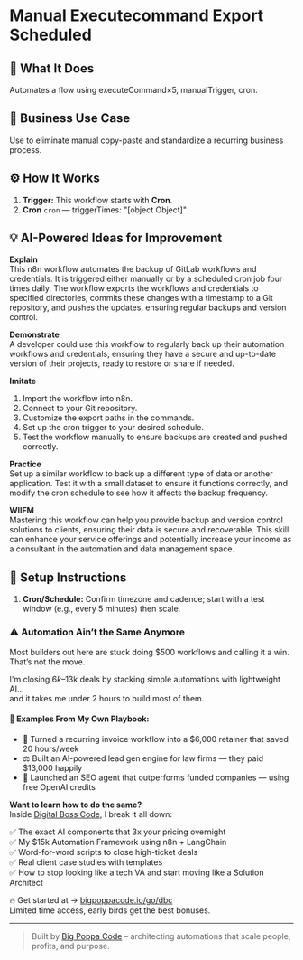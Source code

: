 # Manual Executecommand Export Scheduled
  ## 🚀 What It Does
  Automates a flow using executeCommand×5, manualTrigger, cron.
  
  ## 💼 Business Use Case
  Use to eliminate manual copy-paste and standardize a recurring business process.
  
  ## ⚙️ How It Works
  1. **Trigger:** This workflow starts with **Cron**.
  2. **Cron** `cron` — triggerTimes: "[object Object]"
  
  ## 💡 AI-Powered Ideas for Improvement
  **Explain**  
This n8n workflow automates the backup of GitLab workflows and credentials. It is triggered either manually or by a scheduled cron job four times daily. The workflow exports the workflows and credentials to specified directories, commits these changes with a timestamp to a Git repository, and pushes the updates, ensuring regular backups and version control.

**Demonstrate**  
A developer could use this workflow to regularly back up their automation workflows and credentials, ensuring they have a secure and up-to-date version of their projects, ready to restore or share if needed.

**Imitate**  
1. Import the workflow into n8n.
2. Connect to your Git repository.
3. Customize the export paths in the commands.
4. Set up the cron trigger to your desired schedule.
5. Test the workflow manually to ensure backups are created and pushed correctly.

**Practice**  
Set up a similar workflow to back up a different type of data or another application. Test it with a small dataset to ensure it functions correctly, and modify the cron schedule to see how it affects the backup frequency.

**WIIFM**  
Mastering this workflow can help you provide backup and version control solutions to clients, ensuring their data is secure and recoverable. This skill can enhance your service offerings and potentially increase your income as a consultant in the automation and data management space.
  
  ## 🔧 Setup Instructions
  1. **Cron/Schedule:** Confirm timezone and cadence; start with a test window (e.g., every 5 minutes) then scale.
  
### ⚠️ Automation Ain’t the Same Anymore

Most builders out here are stuck doing $500 workflows and calling it a win.  
That’s not the move.  

I'm closing $6k–$13k deals by stacking simple automations with lightweight AI...  
and it takes me under 2 hours to build most of them.

#### 🧠 Examples From My Own Playbook:
- 🔁 Turned a recurring invoice workflow into a $6,000 retainer that saved 20 hours/week  
- ⚖️ Built an AI-powered lead gen engine for law firms — they paid $13,000 happily  
- 🚀 Launched an SEO agent that outperforms funded companies — using free OpenAI credits  

**Want to learn how to do the same?**  
Inside [Digital Boss Code](https://bigpoppacode.io/go/dbc), I break it all down:

✅ The exact AI components that 3x your pricing overnight  
✅ My $15k Automation Framework using n8n + LangChain  
✅ Word-for-word scripts to close high-ticket deals  
✅ Real client case studies with templates  
✅ How to stop looking like a tech VA and start moving like a Solution Architect  

🔥 Get started at → [bigpoppacode.io/go/dbc](https://bigpoppacode.io/go/dbc)  
Limited time access, early birds get the best bonuses.

---
> Built by [Big Poppa Code](https://bigpoppacode.io) – architecting automations that scale people, profits, and purpose.
  